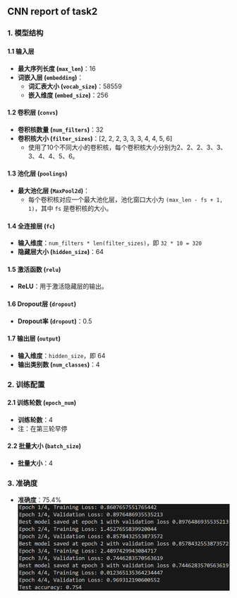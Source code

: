 ## CNN report of task2

### 1. 模型结构

#### 1.1 输入层

- **最大序列长度 (`max_len`)**：16
- **词嵌入层 (`embedding`)**：
  - **词汇表大小 (`vocab_size`)**：58559
  - **嵌入维度 (`embed_size`)**：256

#### 1.2 卷积层 (`convs`)

- **卷积核数量 (`num_filters`)**：32
- **卷积核大小 (`filter_sizes`)**：[2, 2, 2, 3, 3, 3, 4, 4, 5, 6]
  - 使用了10个不同大小的卷积核，每个卷积核大小分别为2、2、2、3、3、3、4、4、5、6。

#### 1.3 池化层 (`poolings`)

- **最大池化层 (`MaxPool2d`)**：
  - 每个卷积核对应一个最大池化层，池化窗口大小为 `(max_len - fs + 1, 1)`，其中 `fs` 是卷积核的大小。

#### 1.4 全连接层 (`fc`)

- **输入维度**：`num_filters * len(filter_sizes)`，即 `32 * 10 = 320`
- **隐藏层大小 (`hidden_size`)**：64

#### 1.5 激活函数 (`relu`)

- **ReLU**：用于激活隐藏层的输出。

#### 1.6 Dropout层 (`dropout`)

- **Dropout率 (`dropout`)**：0.5

#### 1.7 输出层 (`output`)

- **输入维度**：`hidden_size`，即 64
- **输出类别数 (`num_classes`)**：4

### 2. 训练配置

#### 2.1 训练轮数 (`epoch_num`)

- **训练轮数**：4
- 注：在第三轮早停

#### 2.2 批量大小 (`batch_size`)

- **批量大小**：4

### 3. 准确度

- **准确度**：75.4%
![screenshot](image.png)



